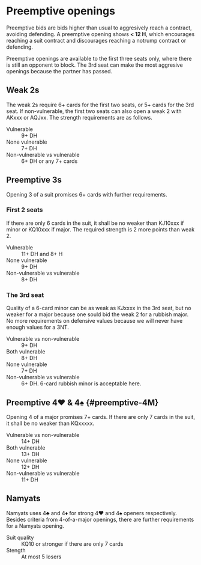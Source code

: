 Preemptive openings
===================
Preemptive bids are bids higher than usual to aggresively reach a contract,
avoiding defending.  A preemptive opening shows **< 12 H**, which encourages
reaching a suit contract and discourages reaching a notrump contract or
defending.

Preemptive openings are available to the first three seats only, where there
is still an opponent to block.  The 3rd seat can make the most aggresive
openings because the partner has passed.

Weak 2s
-------
The weak 2s require 6+ cards for the first two seats, or 5+ cards for
the 3rd seat.  If non-vulnerable, the first two seats can also open a weak 2
with AKxxx or AQJxx.  The strength requirements are as follows.

<dl>
  <dt>Vulnerable</dt>
  <dd>9+ DH</dd>

  <dt>None vulnerable</dt>
  <dd>7+ DH</dd>

  <dt>Non-vulnerable vs vulnerable</dt>
  <dd>6+ DH or any 7+ cards</dd>
</dl>

Preemptive 3s
-------------
Opening 3 of a suit promises 6+ cards with further requirements.

### First 2 seats ###
If there are only 6 cards in the suit, it shall be no weaker than KJ10xxx if
minor or KQ10xxx if major.  The required strength is 2 more points than weak 2.

<dl>
  <dt>Vulnerable</dt>
  <dd>11+ DH and 8+ H</dd>

  <dt>None vulnerable</dt>
  <dd>9+ DH</dd>

  <dt>Non-vulnerable vs vulnerable</dt>
  <dd>8+ DH</dd>
</dl>

### The 3rd seat ###
Quality of a 6-card minor can be as weak as KJxxxx in the 3rd seat, but no
weaker for a major because one sould bid the weak 2 for a rubbish major.  No
more requirements on defensive values because we will never have enough values
for a 3NT.

<dl>
  <dt>Vulnerable vs non-vulnerable</dt>
  <dd>9+ DH</dd>

  <dt>Both vulnerable</dt>
  <dd>8+ DH</dd>

  <dt>None vulnerable</dt>
  <dd>7+ DH</dd>

  <dt>Non-vulnerable vs vulnerable</dt>
  <dd>6+ DH.  6-card rubbish minor is acceptable here.</dd>
</dl>

Preemptive 4♥ & 4♠ {#preemptive-4M}
------------------
Opening 4 of a major promises 7+ cards.  If there are only 7 cards in the suit,
it shall be no weaker than KQxxxxx.

<dl>
  <dt>Vulnerable vs non-vulnerable</dt>
  <dd>14+ DH</dd>

  <dt>Both vulnerable</dt>
  <dd>13+ DH</dd>

  <dt>None vulnerable</dt>
  <dd>12+ DH</dd>

  <dt>Non-vulnerable vs vulnerable</dt>
  <dd>11+ DH</dd>
</dl>

Namyats
-------
Namyats uses 4♣ and 4♦ for strong 4♥ and 4♠ openers respectively.  Besides
criteria from 4-of-a-major openings, there are further requirements for a
Namyats opening.

<dl>
  <dt>Suit quality</dt>
  <dd>KQ10 or stronger if there are only 7 cards</dd>

  <dt>Stength</dt>
  <dd>At most 5 losers</dd>
</dl>
